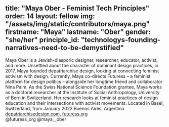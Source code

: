 title: "Maya Ober - Feminist Tech Principles"
order: 14
layout: fellow
img: "/assets/img/static/contributors/maya.png"
firstname: "Maya"
lastname: "Ober"
gender: "she/her"
principle_id: "technologys-founding-narratives-need-to-be-demystified"
---
Maya Ober is a Jewish-diasporic designer, researcher, educator, activist, and more. Unsettled about the character of dominant design practices, in 2017, Maya founded depatriarchise design, looking at connecting feminist activism with design. Currently, Maya co-directs Futuress – a feminist platform for design politics – alongside her longtime friend and collaborator Nina Paim.  As the Swiss National Science Foundation grantee, Maya works as a doctoral researcher at the Institute of Social Anthropology, University of Bern in Switzerland. Her research looks at feminist practices of design education and their intersections with activist movements.
Located in Basel, Switzerland, from January 2022 Buenos Aires, Argentina <br>
[depatriarchisedesign.com](https://depatriarchisedesign.com), [futuress.org](https://futuress.org) <br>
@futuress_org @maya__ober

